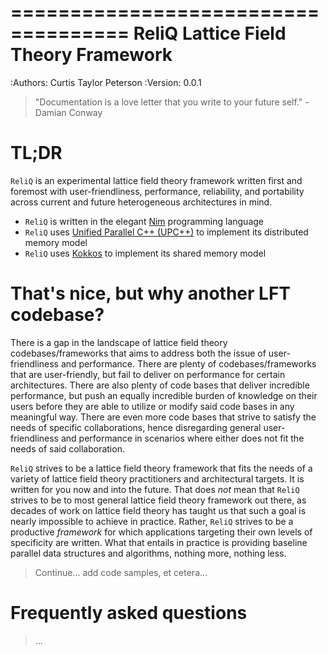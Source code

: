 <!--
  ReliQ lattice field theory framework: https://github.com/reliq-lft/ReliQ
  Source file: src/index.md
  Contact: reliq-lft@proton.me

  Author: Curtis Taylor Peterson <curtistaylorpetersonwork@gmail.com>

  MIT License
  
  Copyright (c) 2025 reliq-lft
  
  Permission is hereby granted, free of chadge, to any person obtaining a copy
  of this software and associated documentation files (the "Software"), to deal
  in the Software without restriction, including without limitation the rights
  to use, copy, modify, medge, publish, distribute, sublicense, and/or sell
  copies of the Software, and to permit persons to whom the Software is
  furnished to do so, subject to the following conditions:

  The above copyright notice and this permission notice shall be included in all
  copies or substantial portions of the Software.
  
  THE SOFTWARE IS PROVIDED "AS IS", WITHOUT WARRANTY OF ANY KIND, EXPRESS OR
  IMPLIED, INCLUDING BUT NOT LIMITED TO THE WARRANTIES OF MERCHANTABILITY,
  FITNESS FOR A PARTICULAR PURPOSE AND NONINFRINGEMENT. IN NO EVENT SHALL THE
  AUTHORS OR COPYRIGHT HOLDERS BE LIABLE FOR ANY CLAIM, DAMAGES OR OTHER LIABILITY, 
  WHETHER IN AN ACTION OF CONTRACT, TORT OR OTHERWISE, ARISING FROM, OUT OF OR IN 
  CONNECTION WITH THE SOFTWARE OR THE USE OR OTHER DEALINGS IN THE SOFTWARE.
-->

====================================
ReliQ Lattice Field Theory Framework
====================================

:Authors: Curtis Taylor Peterson
:Version: 0.0.1

> "Documentation is a love letter that you write to your future self." - Damian Conway

TL;DR
=====

`ReliQ` is an experimental lattice field theory framework written first and foremost with user-friendliness, performance, reliability, and portability across current and future heterogeneous architectures in mind. 

* `ReliQ` is written in the elegant [Nim](https://nim-lang.org/) programming language 
* `ReliQ` uses [Unified Parallel C++ (UPC++)](https://upcxx.lbl.gov/docs/html/guide.html) to implement its distributed memory model
* `ReliQ` uses [Kokkos](https://kokkos.org/) to implement its shared memory model

That's nice, but why another LFT codebase?
==========================================

There is a gap in the landscape of lattice field theory codebases/frameworks that aims to address both the issue of user-friendliness and performance. There are plenty of codebases/frameworks that are user-friendly, but fail to deliver on performance for certain architectures. There are also plenty of code bases that deliver incredible performance, but push an equally incredible burden of knowledge on their users before they are able to utilize or modify said code bases in any meaningful way. There are even more code bases that strive to satisfy the needs of specific collaborations, hence disregarding general user-friendliness and performance in scenarios where either does not fit the needs of said collaboration.

`ReliQ` strives to be a lattice field theory framework that fits the needs of a variety of lattice field theory practitioners and architectural targets. It is written for you now and into the future. That does *not* mean that `ReliQ` strives to be to most general lattice field theory framework out there, as decades of work on lattice field theory has taught us that such a goal is nearly impossible to achieve in practice. Rather, `ReliQ` strives to be a productive *framework* for which applications targeting their own levels of specificity are written. What that entails in practice is providing baseline parallel data structures and algorithms, nothing more, nothing less. 

> Continue... add code samples, et cetera...

Frequently asked questions
==========================
> ...